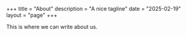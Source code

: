 +++
title = "About"
description = "A nice tagline"
date = "2025-02-19"
layout = "page"
+++

This is where we can write about us.